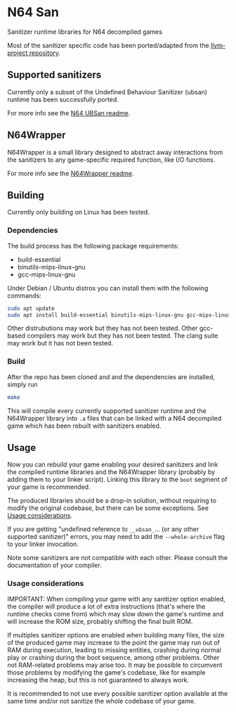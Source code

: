 # N64 San

Sanitizer runtime libraries for N64 decompiled games

Most of the sanitizer specific code has been ported/adapted from the [llvm-project repository](https://github.com/llvm/llvm-project/tree/main/compiler-rt).

## Supported sanitizers

Currently only a subset of the Undefined Behaviour Sanitizer (ubsan) runtime has been successfully ported.

For more info see the [N64 UBSan readme](#src/n64_ubsan/README.md).

## N64Wrapper

N64Wrapper is a small library designed to abstract away interactions from the sanitizers to any game-specific required function, like I/O functions.

For more info see the [N64Wrapper readme](#src/n64_wrapper/README.md).

## Building

Currently only building on Linux has been tested.

### Dependencies

The build process has the following package requirements:

- build-essential
- binutils-mips-linux-gnu
- gcc-mips-linux-gnu

Under Debian / Ubuntu distros you can install them with the following commands:

```sh
sudo apt update
sudo apt install build-essential binutils-mips-linux-gnu gcc-mips-linux-gnu
```

Other distrubutions may work but they has not been tested.
Other gcc-based compilers may work but they has not been tested.
The clang suite may work but it has not been tested.

### Build

After the repo has been cloned and and the dependencies are installed, simply run

```sh
make
```

This will compile every currently supported sanitizer runtime and the N64Wrapper library into `.a` files that can be linked with a N64 decompiled game which has been rebuilt with sanitizers enabled.

<!-- TODO: document current Makefile targets and variables -->

## Usage

Now you can rebuild your game enabling your desired sanitizers and link the compiled runtime libraries and the N64Wrapper library (probably by adding them to your linker script). Linking this library to the `boot` segment of your game is recommended.

The produced libraries should be a drop-in solution, without requiring to modify the original codebase, but there can be some exceptions. See [Usage considerations](#usage-considerations).

If you are getting "undefined reference to `__ubsan_`... (or any other supported sanitizer)" errors, you may need to add the `--whole-archive` flag to your linker invocation.

Note some sanitizers are not compatible with each other. Please consult the documentation of your compiler.

### Usage considerations

IMPORTANT: When compiling your game with any sanitizer option enabled, the compiler will produce a lot of extra instructions (that's where the runtime checks come from) which may slow down the game's runtime and will increase the ROM size, probably shifting the final built ROM.

If multiples sanitizer options are enabled when building many files, the size of the produced game may increase to the point the game may run out of RAM during execution, leading to missing entities, crashing during normal play or crashing during the boot sequence, among other problems. Other not RAM-related problems may arise too. It may be possible to circumvent those problems by modifying the game's codebase, like for example increasing the heap, but this is not guaranteed to always work.

It is recommended to not use every possible sanitizer option available at the same time and/or not sanitize the whole codebase of your game.
